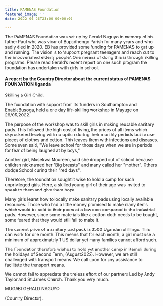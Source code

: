 ```yaml
---
title: PAMENAS Foundation
featured_image: ''
date: 2022-06-26T23:00:00+00:00

---
```

The PAMENAS Foundation was set up by Gerald Naguyo in memory of his father Paul who was vicar of Bupadhengo Parish for many years and who sadly died in 2020. EB has provided some funding for PAMENAS to get up and running. The vision is to ‘support pregnant teenagers and reach out to the impoverished elderly people’. One means of doing this is through skilling programs. Please read Gerald’s recent report on one such program the foundation has undertaken with girls in school. 

#### A report by the Country Director about the current status of PAMENAS FOUNDATION Uganda

Skilling a Girl Child.

The foundation with support from its funders in Southampton and EnableBusoga, held a one day life-skilling workshop in Mayuge on 28/05/2022.

The purpose of the workshop was to skill girls in making reusable sanitary pads. This followed the high cost of living, the prices of all items which skyrocketed leaving with no option during their monthly periods but to use pieces of clothes and cotton. This leaves them with infections and diseases. Some even said, "We leave school for those days when we are in periods for fear of being laughed at by boys,"

Another girl, Musekwa Moureen, said she dropped out of school because children nicknamed her "Big breasts" and many called her "mother". Others dodge School during their "red days".

Therefore, the foundation sought it wise to hold a camp for such unprivileged girls. Here, a skilled young girl of their age was invited to speak to them and give them hope.

Many girls learnt how to locally make sanitary pads using locally available resources. Those who had a little money promised to make many items which would be sold to their peers at a low cost compared to the industrial pads. However, since some materials like a cotton cloth needs to be bought, some feared that they would still fail to make it.

The current price of a sanitary pad pack is 3500 Ugandan shillings. This can work for one month. This means that for each month, a girl must use a minimum of approximately 1 US dollar yet many families cannot afford such.

The Foundation therefore wishes to hold yet another camp in Kamuli during the holidays of Second Term, (August2022). However, we are still challenged with transport means. We call upon for any assistance to facilitate the transport means.

We cannot fail to appreciate the tireless effort of our partners Led by Andy Taylor and St.James Church. Thank you very much.

MUGABI GERALD NAGUYO

(Country Director).